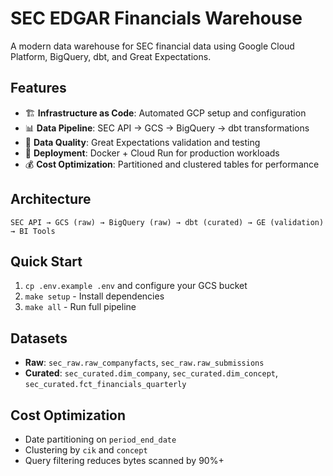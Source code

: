 # SEC EDGAR Financials Warehouse

A modern data warehouse for SEC financial data using Google Cloud Platform, BigQuery, dbt, and Great Expectations.

## Features
- 🏗️ **Infrastructure as Code**: Automated GCP setup and configuration
- 📊 **Data Pipeline**: SEC API → GCS → BigQuery → dbt transformations
- 🧪 **Data Quality**: Great Expectations validation and testing
- 🚀 **Deployment**: Docker + Cloud Run for production workloads
- 💰 **Cost Optimization**: Partitioned and clustered tables for performance

## Architecture
```
SEC API → GCS (raw) → BigQuery (raw) → dbt (curated) → GE (validation) → BI Tools
```

## Quick Start
1. `cp .env.example .env` and configure your GCS bucket
2. `make setup` - Install dependencies
3. `make all` - Run full pipeline

## Datasets
- **Raw**: `sec_raw.raw_companyfacts`, `sec_raw.raw_submissions`
- **Curated**: `sec_curated.dim_company`, `sec_curated.dim_concept`, `sec_curated.fct_financials_quarterly`

## Cost Optimization
- Date partitioning on `period_end_date`
- Clustering by `cik` and `concept`
- Query filtering reduces bytes scanned by 90%+
